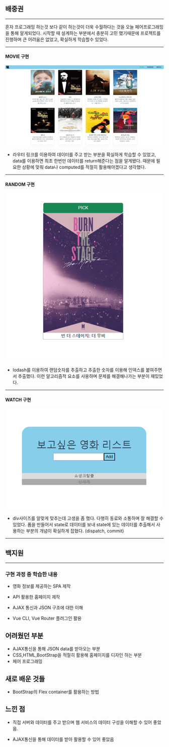 ## 배중권

---

혼자 프로그래밍 하는것 보다 같이 하는것이 더욱 수월하다는 것을 오늘 페어프로그래밍을 통해 알게되었다. 시작할 때 설계하는 부분에서 충분히 고민 했기때문에 프로젝트를 진행하며 큰 어려움은 없었고, 확실하게 학습할수 있었다.

---

#### MOVIE 구현

![](assets/3b206f923f0577c2225a42adccdcbdab7e0f670a.PNG)

- 라우터 링크를 이용하여 데이터를 주고 받는 부분을 확실하게 학습할 수 있었고, data를 이용하면 최초 한번만 데이터를 return해준다는 점을 알게됐다. 때문에 필요한 상황에 맞춰 data나 computed를 적절히 활용해야겠다고 생각했다.

---

#### RANDOM 구현

![](assets/71d6e7df2c86bde94da0a53f9cc87252fa06a2df.PNG)

- lodash를 이용하여 랜덤숫자를 추출하고 추출한 숫자를 이용해 인덱스를 붙여주면서 추출했다. 이런 알고리즘적 요소를 사용하며 문제를 해결해나가는 부분이 재밌었다.

---

#### WATCH 구현

![](assets/8d0cb4b8e9be53685caa883286405c4bd7e30ca8.PNG)

- div사이즈를 알맞게 맞추는데 고생을 좀 했다. 다행히 동료와 소통하며 잘 해결할 수 있었다. 폼을 만들어서 state로 데이터를 보내 state에 있는 데이터를 추출해서 사용하는 부분의 개념이 확실하게 잡혔다. (dispatch, commit)

---

## 백지원

---

### 구현 과정 중 학습한 내용

- 영화 정보를 제공하는 SPA 제작

- API 활용한 홈페이지 제작

- AJAX 통신과 JSON 구조에 대한 이해

- Vue CLI, Vue Router 플러그인 활용

## 어려웠던 부분

- AJAX통신을 통해 JSON data를 받아오는 부분
- CSS,HTML,BootStrap을 적절히 활용해 홈페이지를 디자인 하는 부분
- 페어 프로그래밍

## 새로 배운 것들

- BootStrap의 Flex container를 활용하는 방법

## 느낀 점

- 직접 서버와 데이터를 주고 받으며 웹 서비스의 데이터 구성을 이해할 수 있어 좋았음.

- AJAX통신을 통해 데이터를 받아 활용할 수 있어 좋았음
